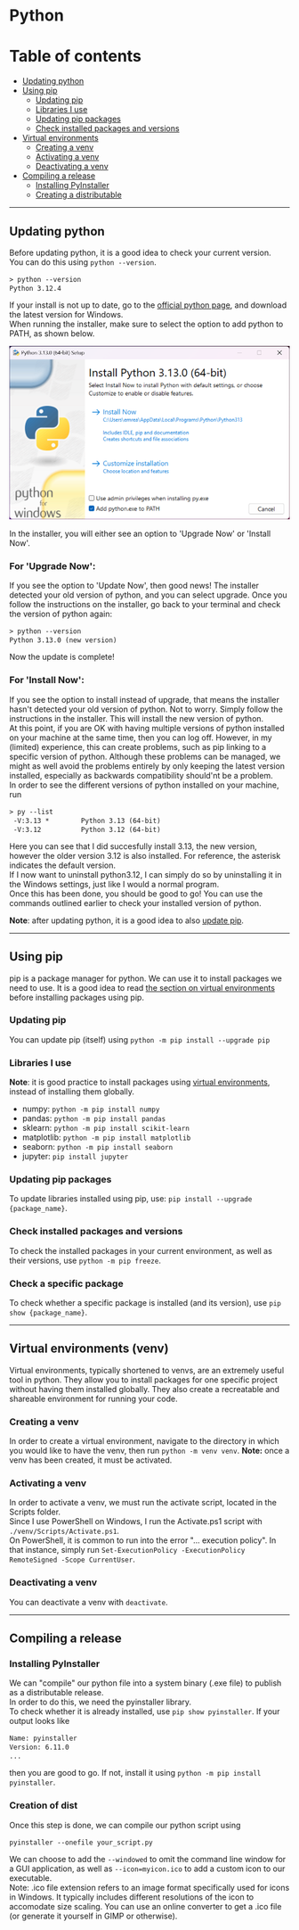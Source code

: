 # Python

# Table of contents

- [Updating python](#updating-python) 
- [Using pip](#using-pip)
    - [Updating pip](#updating-pip)
    - [Libraries I use](#libraries-i-use)
    - [Updating pip packages](#updating-pip-packages)
    - [Check installed packages and versions](#check-installed-packages-and-versions)
- [Virtual environments](#virtual-environments-venv)
    - [Creating a venv](#creating-a-venv)
    - [Activating a venv](#activating-a-venv)
    - [Deactivating a venv](#deactivating-a-venv)
- [Compiling a release](#compiling-a-release)
    - [Installing PyInstaller](#installing-pyinstaller)
    - [Creating a distributable](#creation-of-dist)
    
---

## Updating python
Before updating python, it is a good idea to check your current version.  
You can do this using `python --version`.
```
> python --version
Python 3.12.4
```
If your install is not up to date, go to the [official python page](https://www.python.org/downloads/), and download the latest version for Windows.  
When running the installer, make sure to select the option to add python to PATH, as shown below.  

<img src="images/python_installer_options.png" alt="Python installer screenshot" width="600"/>  

In the installer, you will either see an option to 'Upgrade Now' or 'Install Now'.  

### For 'Upgrade Now':

If you see the option to 'Update Now', then good news! The installer detected your old version of python, and you can select upgrade. Once you follow the instructions on the installer, go back to your terminal and check the version of python again:  

```
> python --version
Python 3.13.0 (new version)
```  

Now the update is complete! 

### For 'Install Now':
If you see the option to install instead of upgrade, that means the installer hasn't detected your old version of python. Not to worry. Simply follow the instructions in the installer. This will install the new version of python.  
At this point, if you are OK with having multiple versions of python installed on your machine at the same time, then you can log off. However, in my (limited) experience, this can create problems, such as pip linking to a specific version of python. Although these problems can be managed, we might as well avoid the problems entirely by only keeping the latest version installed, especially as backwards compatibility should'nt be a problem.  
In order to see the different versions of python installed on your machine, run  
``` 
> py --list
 -V:3.13 *        Python 3.13 (64-bit)
 -V:3.12          Python 3.12 (64-bit)
 ```  
 Here you can see that I did succesfully install 3.13, the new version, however the older version 3.12 is also installed. For reference, the asterisk indicates the default version.  
 If I now want to uninstall python3.12, I can simply do so by uninstalling it in the Windows settings, just like I would a normal program.  
 Once this has been done, you should be good to go! You can use the commands outlined earlier to check your installed version of python.  

 **Note**: after updating python, it is a good idea to also [update pip](#updating-pip). 

---

## Using pip
pip is a package manager for python. We can use it to install packages we need to use. It is a good idea to read [the section on virtual environments](#virtual-environments-venv) before installing packages using pip.

### Updating pip
You can update pip (itself) using `python -m pip install --upgrade pip`  

### Libraries I use
**Note**: it is good practice to install packages using [virtual environments](#virtual-environments-venv), instead of installing them globally.
- numpy: `python -m pip install numpy`
- pandas: `python -m pip install pandas`
- sklearn: `python -m pip install scikit-learn`
- matplotlib: `python -m pip install matplotlib`
- seaborn: `python -m pip install seaborn`
- jupyter: `pip install jupyter`


### Updating pip packages

To update libraries installed using pip, use: `pip install --upgrade {package_name}`.

### Check installed packages and versions

To check the installed packages in your current environment, as well as their versions, use `python -m pip freeze`.

### Check a specific package
To check whether a specific package is installed (and its version), use `pip show {package_name}`.

---

## Virtual environments (venv)
Virtual environments, typically shortened to venvs, are an extremely useful tool in python. They allow you to install packages for one specific project without having them installed globally. They also create a recreatable and shareable environment for running your code.

### Creating a venv
In order to create a virtual environment, navigate to the directory in which you would like to have the venv, then run `python -m venv venv`. **Note:** once a venv has been created, it must be activated.

### Activating a venv
In order to activate a venv, we must run the activate script, located in the Scripts folder.  
Since I use PowerShell on Windows, I run the Activate.ps1 script with `./venv/Scripts/Activate.ps1`.  
On PowerShell, it is common to run into the error "... execution policy". In that instance, simply run `Set-ExecutionPolicy -ExecutionPolicy RemoteSigned -Scope CurrentUser`.

### Deactivating a venv
You can deactivate a venv with `deactivate`.

---

## Compiling a release

### Installing PyInstaller
We can "compile" our python file into a system binary (.exe file) to publish as a distributable release.  
In order to do this, we need the pyinstaller library.  
To check whether it is already installed, use `pip show pyinstaller`. If your output looks like
```
Name: pyinstaller
Version: 6.11.0
...
```
then you are good to go. If not, install it using `python -m pip install pyinstaller`.  

### Creation of dist
Once this step is done, we can compile our python script using 
``` 
pyinstaller --onefile your_script.py
```  
We can choose to add the `--windowed` to omit the command line window for a GUI application, as well as `--icon=myicon.ico` to add a custom icon to our executable.  
Note: .ico file extension refers to an image format specifically used for icons in Windows. It typically includes different resolutions of the icon to accomodate size scaling. You can use an online converter to get a .ico file (or generate it yourself in GIMP or otherwise).

